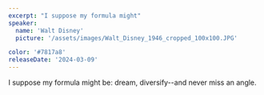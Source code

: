 ```yaml
---
excerpt: "I suppose my formula might"
speaker:
  name: 'Walt Disney'
  picture: '/assets/images/Walt_Disney_1946_cropped_100x100.JPG'

color: '#7817a8'
releaseDate: '2024-03-09'
---
```

I suppose my formula might be: dream, diversify--and never miss an angle.
